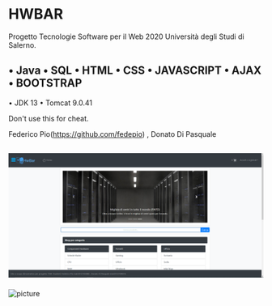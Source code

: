 # HWBAR
Progetto Tecnologie Software per il Web  2020 Università degli Studi di Salerno.

• Java
• SQL
• HTML
• CSS
• JAVASCRIPT
• AJAX
• BOOTSTRAP
----------------
• JDK 13 
• Tomcat 9.0.41

Don't use this for cheat.

Federico Pio(https://github.com/fedepio) , 
Donato Di Pasquale


![picture](immagini-demo/home.png)
----------------------------------
![picture](img/backoffice.png)
